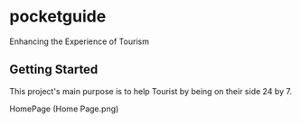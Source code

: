 # pocketguide

Enhancing the Experience of Tourism

## Getting Started

This project's main purpose is to help Tourist by being on their side 24 by 7.

HomePage (Home Page.png)
